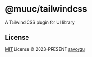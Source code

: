 # @muuc/tailwindcss

A Tailwind CSS plugin for UI library

## License

[MIT](./LICENSE) License © 2023-PRESENT [savoygu](https://github.com/savoygu)
